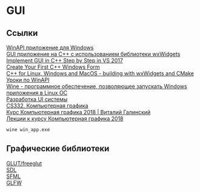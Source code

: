 # GUI

## Ссылки
[WinAPI приложение для Windows](https://www.youtube.com/watch?v=TzuYeY_K02c)  
[GUI приложение на C++ с использованием библиотеки wxWidgets](https://www.youtube.com/watch?v=BjQhp0eHmJw&list=PLFk1_lkqT8MbVOcwEppCPfjGOGhLvcf9G)  
[Implement GUI in C++ Step by Step in VS 2017](https://www.youtube.com/watch?v=SC6VfQbrjtY&list=PLmeQIS8S5cYPFkpAk6x-aF0KEB0rfJb-K&index=3)  
[Create Your First C++ Windows Form](https://www.youtube.com/watch?v=zv8DkkhBNR0)  
[C++ for Linux, Windows and MacOS - building with wxWidgets and CMake](https://www.youtube.com/watch?v=MfuBS9n5_aY&list=PL0qQTroQZs5vVmTuBew-nTx9DIu6rRl2c)  
[Уроки по WinAPI](https://www.youtube.com/watch?v=UluSI1P4Ijg&list=PLBOPkQsFLCR2H7_0Ss0W6y703J_ySRGi_)  
[Wine - программное обеспечение, позволяющее запускать Windows приложения в Linux ОС](https://www.winehq.org/)  
[Разработка UI системы](https://habr.com/ru/post/521306/)  
[CS332. Компьютерная графика](https://edu.mmcs.sfedu.ru/course/view.php?id=188)  
[Курс Компьютерная графика 2018 | Виталий Галинский ](https://www.youtube.com/watch?v=J6uINtQW7Ho&list=PL-_cKNuVAYAVK2E--20nqggd57jcipCk6)  
[Лекции к курсу Компьютерная графика 2018](https://www.school30.spb.ru/cgsg/cgc2018/)  
```cmd
wine win_app.exe
```

## Графические библиотеки
[GLUT/freeglut](https://www.opengl.org/resources/libraries/glut/)  
[SDL](https://www.libsdl.org/)  
[SFML](https://www.sfml-dev.org/)  
[GLFW](https://www.glfw.org/)   


